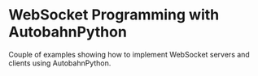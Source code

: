 WebSocket Programming with AutobahnPython
=========================================

Couple of examples showing how to implement WebSocket servers and clients using AutobahnPython.